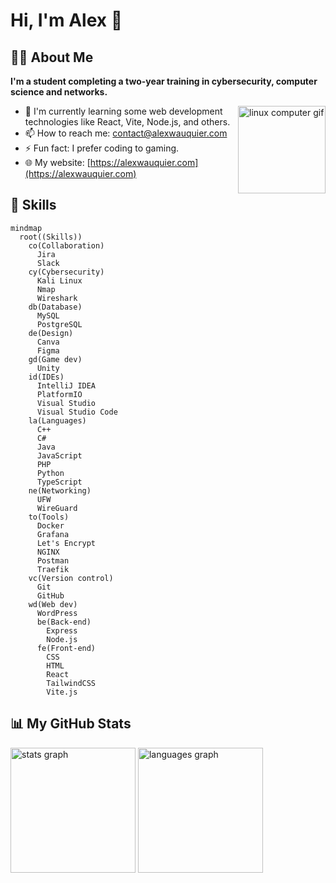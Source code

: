 # Hi, I'm Alex 👋

## 👩‍💻 About Me

**I'm a student completing a two-year training in cybersecurity, computer science and networks.**

<img align="right" height="140" src="https://media.tenor.com/dHk-LfzHrtwAAAAi/linux-computer.gif" alt="linux computer gif" />

- 🌱 I'm currently learning some web development technologies like React, Vite, Node.js, and others.
- 📫 How to reach me: contact@alexwauquier.com
- ⚡ Fun fact: I prefer coding to gaming.
- 🌐 My website: [https://alexwauquier.com](https://alexwauquier.com)

## 💾 Skills

```mermaid
mindmap
  root((Skills))
    co(Collaboration)
      Jira
      Slack
    cy(Cybersecurity)
      Kali Linux
      Nmap
      Wireshark
    db(Database)
      MySQL
      PostgreSQL
    de(Design)
      Canva
      Figma
    gd(Game dev)
      Unity
    id(IDEs)
      IntelliJ IDEA
      PlatformIO
      Visual Studio
      Visual Studio Code
    la(Languages)
      C++
      C#
      Java
      JavaScript
      PHP
      Python
      TypeScript
    ne(Networking)
      UFW
      WireGuard
    to(Tools)
      Docker
      Grafana
      Let's Encrypt
      NGINX
      Postman
      Traefik
    vc(Version control)
      Git
      GitHub
    wd(Web dev)
      WordPress
      be(Back-end)
        Express
        Node.js
      fe(Front-end)
        CSS
        HTML
        React
        TailwindCSS
        Vite.js
```

## 📊 My GitHub Stats

<div align="left">
  <img height="200" align="center" src="https://github-readme-stats.vercel.app/api?username=alexwauquier&theme=material-palenight&hide_title=true&rank_icon=percentile&show_icons=true" alt="stats graph" />
  <img height="200" align="center" src="https://github-readme-stats.vercel.app/api/top-langs?username=alexwauquier&theme=material-palenight&hide_title=true&layout=compact&card_width=320&langs_count=8" alt="languages graph" />
</div>
